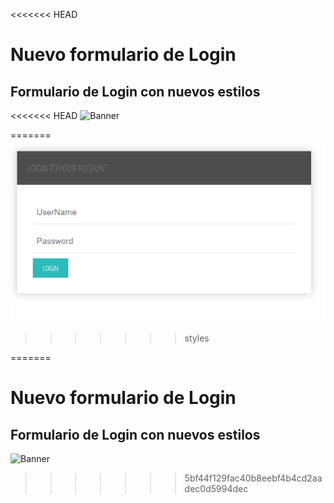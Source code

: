 <<<<<<< HEAD
# Nuevo formulario de Login

## Formulario de Login con nuevos estilos 


<!-- Add banner here -->
<<<<<<< HEAD
![Banner](https://raw.githubusercontent.com/jcgeneration/newLogin/main/img/newLogin.png)






=======
![Banner](https://raw.githubusercontent.com/jcgeneration/newLogin/styles/img/form_example.png)
>>>>>>> styles


=======
# Nuevo formulario de Login

## Formulario de Login con nuevos estilos 


<!-- Add banner here -->
![Banner](https://raw.githubusercontent.com/jcgeneration/newLogin/main/img/newLogin.png)








>>>>>>> 5bf44f129fac40b8eebf4b4cd2aadec0d5994dec
